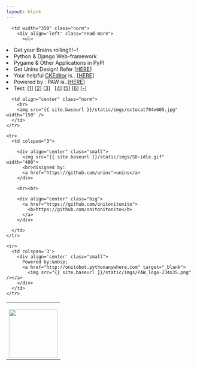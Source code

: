 ```yaml
---
layout: blank
---
```

<style>
.big  {
    font-size: 1.3em;
  }

.norm  {
    font-size: 0.9em;
  }

.small  {
    font-size: 0.8em;
  }
</style>

<table border='0' cellspacing='0' class="container">
  <tbody>
    <tr>
      <td align="center" class="norm">
        <br>
        <a href="https://github.com/onitonitonito"><img src="{{ site.baseurl }}/static/imgs/Github_page.png" width="130" /></a>
      </td>

      <td width="350" class="norm">
        <div align='left' class="read-more">
          <ul>
<li>Get your Brains rolling!!!~!</li>
<li>Python & Django Web-framework</li>
<li>Pygame & Other Applications in PyPI</li>
<li>Get Unins Design! Refer [<a href="{{ site.baseurl }}/template/docs/uninsDesign">HERE</a>]</li>
<li>Your helpful <u>CKEditor</u> is.. [<a href="{{ site.baseurl }}/template/ckeditor/ckeditor/index.html">HERE</a>]</li>
<li>Powered by : PAW is..[<a href="http://onitobot.pythonanywhere.com">HERE</a>]</li>
<li> Test:
    [<a href="{{ site.baseurl }}/template/docs/tempo.html">1</a>]
    [<a href="{{ site.baseurl }}/template/docs/indexTutor">2</a>]
    [<a href="{{ site.baseurl }}/template/docs/newPage_01">3</a>] &nbsp;
    [<a href="{{ site.baseurl }}/template/docs/css_anim_doraemon_rolling_eyes/">4</a>]
    [<a href="{{ site.baseurl }}/template/docs/css_anim_doraemon_rolling_eyes2">5</a>]
    [<a href="{{ site.baseurl }}/template/docs/css_anim_mosung_nolook_pass/">6</a>]
    [<a href="#">-</a>]
            </li>
          </ul>
        </div>
      </td>

      <td align="center" class="norm">
        <br>
        <img src="{{ site.baseurl }}/static/imgs/octocat704x605.jpg" width="150" />
      </td>
    </tr>

    <tr>
      <td colspan="3">

        <div align="center" class="small">
          <img src="{{ site.baseurl }}/static/imgs/SD-idle.gif" width="400">
          <br>disigned by:
          <a href="https://github.com/unins">unins</a>
        </div>

        <br><br>

        <div align="center" class="big">
          <a href="https://github.com/onitonitonito">
            <b>https://github.com/onitonitonito</b>
          </a>
        </div>

      </td>
    </tr>

    <tr>
      <td colspan='3'>
        <div align='center' class="small">
          Powered by:&nbsp;
          <a href="http://onitobot.pythonanywhere.com" target="_blank">
            <img src="{{ site.baseurl }}/static/imgs/PAW_logo-234x35.png" /></a>
        </div>
      </td>
    </tr>

  </tbody>
</table>
